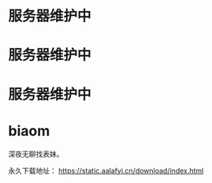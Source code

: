 

# 服务器维护中
# 服务器维护中
# 服务器维护中






# biaom
深夜无聊找表妹。

永久下载地址：
https://static.aalafyi.cn/download/index.html
